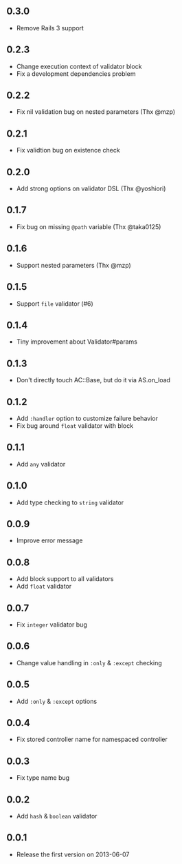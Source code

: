 ## 0.3.0
- Remove Rails 3 support

## 0.2.3
- Change execution context of validator block
- Fix a development dependencies problem

## 0.2.2
- Fix nil validation bug on nested parameters (Thx @mzp)

## 0.2.1
- Fix validtion bug on existence check

## 0.2.0
- Add strong options on validator DSL (Thx @yoshiori)

## 0.1.7
- Fix bug on missing `@path` variable (Thx @taka0125)

## 0.1.6
- Support nested parameters (Thx @mzp)

## 0.1.5
- Support `file` validator (#6)

## 0.1.4
- Tiny improvement about Validator#params

## 0.1.3
- Don't directly touch AC::Base, but do it via AS.on_load

## 0.1.2
- Add `:handler` option to customize failure behavior
- Fix bug around `float` validator with block

## 0.1.1
- Add `any` validator

## 0.1.0
- Add type checking to `string` validator

## 0.0.9
- Improve error message

## 0.0.8
- Add block support to all validators
- Add `float` validator

## 0.0.7
- Fix `integer` validator bug

## 0.0.6
- Change value handling in `:only` & `:except` checking

## 0.0.5
- Add `:only` & `:except` options

## 0.0.4
- Fix stored controller name for namespaced controller

## 0.0.3
- Fix type name bug

## 0.0.2
- Add `hash` & `boolean` validator

## 0.0.1
- Release the first version on 2013-06-07
